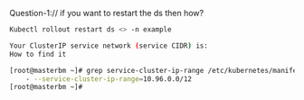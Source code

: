 Question-1:// if you want to restart the ds then how?


```bash
Kubectl rollout restart ds <> -n example
```

```bash
Your ClusterIP service network (service CIDR) is:
How to find it 

[root@masterbm ~]# grep service-cluster-ip-range /etc/kubernetes/manifests/kube-apiserver.yaml
    - --service-cluster-ip-range=10.96.0.0/12
[root@masterbm ~]#

```
